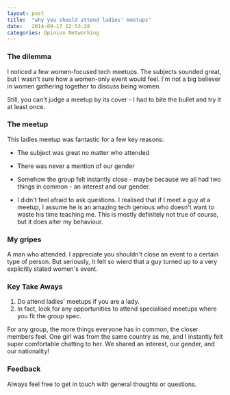 ```yaml
---
layout: post
title:  "why you should attend ladies' meetups"
date:   2014-09-17 12:53:28
categories: Opinion Networking
---
```


### The dilemma
I noticed a few women-focused tech meetups.  The subjects sounded great, but I wasn't sure how a women-only event would feel.  I'm not a big believer in women gathering together to discuss being women.  

Still, you can't judge a meetup by its cover - I had to bite the bullet and try it at least once.  

### The meetup
This ladies meetup was fantastic for a few key reasons:

* The subject was great no matter who attended

* There was never a mention of our gender

* Somehow the group felt instantly close - maybe because we all had two things in common - an interest and our gender. 

* I didn't feel afraid to ask questions.  I realised that if I meet a guy at a meetup, I assume he is an amazing tech genious who doesn't want to waste his time teaching me.  This is mostly definitely not true of course, but it does alter my behaviour.


### My gripes
A man who attended.  I appreciate you shouldn't close an event to a certain type of person.  But seriously, it felt so wierd that a guy turned up to a very explicitly stated women's event.


### Key Take Aways
1. Do attend ladies' meetups if you are a lady.
2. In fact, look for any opportunities to attend specialised meetups where you fit the group spec.

For any group, the more things everyone has in common, the closer members feel.  One girl was from the same country as me, and I instantly felt super comfortable chatting to her.  We shared an interest, our gender, and our nationality!


### Feedback
Always feel free to get in touch with general thoughts or questions.
